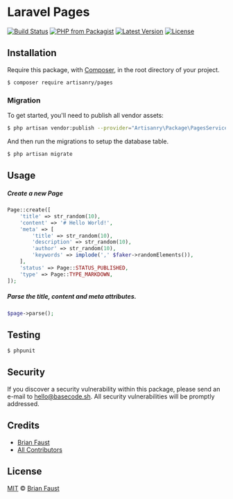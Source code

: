 # Laravel Pages

[![Build Status](https://img.shields.io/travis/artisanry/Pages/master.svg?style=flat-square)](https://travis-ci.org/artisanry/Pages)
[![PHP from Packagist](https://img.shields.io/packagist/php-v/artisanry/pages.svg?style=flat-square)]()
[![Latest Version](https://img.shields.io/github/release/artisanry/Pages.svg?style=flat-square)](https://github.com/artisanry/Pages/releases)
[![License](https://img.shields.io/packagist/l/artisanry/Pages.svg?style=flat-square)](https://packagist.org/packages/artisanry/Pages)

## Installation

Require this package, with [Composer](https://getcomposer.org/), in the root directory of your project.

``` bash
$ composer require artisanry/pages
```

### Migration

To get started, you'll need to publish all vendor assets:

```bash
$ php artisan vendor:publish --provider="Artisanry\Package\PagesServiceProvider"
```

And then run the migrations to setup the database table.

```bash
$ php artisan migrate
```

## Usage

##### Create a new Page

``` php
Page::create([
    'title' => str_random(10),
    'content' => '# Hello World!',
    'meta' => [
        'title' => str_random(10),
        'description' => str_random(10),
        'author' => str_random(10),
        'keywords' => implode(',' $faker->randomElements()),
    ],
    'status' => Page::STATUS_PUBLISHED,
    'type' => Page::TYPE_MARKDOWN,
]);
```

##### Parse the title, content and meta attributes.

``` php
$page->parse();
```

## Testing

``` bash
$ phpunit
```

## Security

If you discover a security vulnerability within this package, please send an e-mail to hello@basecode.sh. All security vulnerabilities will be promptly addressed.

## Credits

- [Brian Faust](https://github.com/faustbrian)
- [All Contributors](../../contributors)

## License

[MIT](LICENSE) © [Brian Faust](https://basecode.sh)
